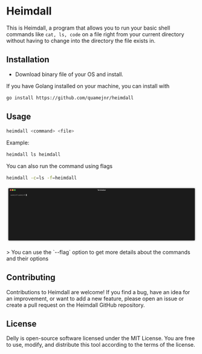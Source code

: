 # Heimdall
This is Heimdall, a program that allows you to run your basic shell commands like `cat, ls, code` on a file right from your current directory without having to change into the directory the file exists in.

## Installation
- Download binary file of your OS and install.

If you have Golang installed on your machine, you can install with 
```sh
go install https://github.com/quamejnr/heimdall 
```
## Usage

```sh
heimdall <command> <file>
```
Example:
```sh
heimdall ls heimdall
```
You can also run the command using flags
```sh
heimdall -c=ls -f=heimdall
```
<p align="center"><img src="./assets/demo.gif?raw=true"/></p>
> You can use the `--flag` option to get more details about the commands and their options

## Contributing
Contributions to Heimdall are welcome! If you find a bug, have an idea for an improvement, or want to add a new feature, please open an issue or create a pull request on the Heimdall GitHub repository.
## License
Delly is open-source software licensed under the MIT License. You are free to use, modify, and distribute this tool according to the terms of the license.

